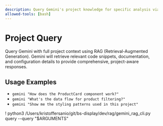 ```yaml
---
description: Query Gemini's project knowledge for specific analysis via RAG
allowed-tools: [bash]
---
```


# Project Query

Query Gemini with full project context using RAG (Retrieval-Augmented Generation). Gemini will retrieve relevant code snippets, documentation, and configuration details to provide comprehensive, project-aware responses.

## Usage Examples
- `gemini "How does the ProductCard component work?"`
- `gemini "What's the data flow for product filtering?"`
- `gemini "Show me the styling patterns used in this project"`

! python3 /Users/kristoffersanio/git/bs-display/dev/rag/gemini_rag_cli.py query --query "$ARGUMENTS"